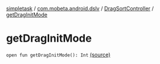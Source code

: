 [simpletask](../../index.md) / [com.mobeta.android.dslv](../index.md) / [DragSortController](index.md) / [getDragInitMode](.)

# getDragInitMode

`open fun getDragInitMode(): Int` [(source)](https://github.com/mpcjanssen/simpletask-android/blob/master/src/main/java/com/mobeta/android/dslv/DragSortController.java#L155)